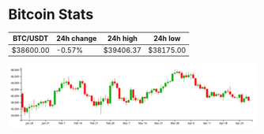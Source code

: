 # Bitcoin Stats

BTC/USDT|24h change|24h high|24h low|
|---|---|---|---|
|$38600.00|-0.57%|$39406.37|$38175.00|

<img src="./chart.svg">
